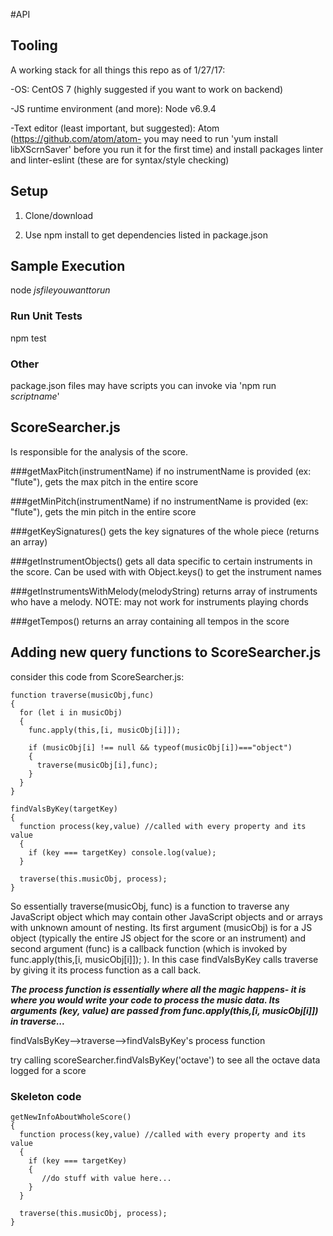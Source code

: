 #API

## Tooling

A working stack for all things this repo as of 1/27/17:

-OS: CentOS 7 (highly suggested if you want to work on backend)

-JS runtime environment (and more): Node v6.9.4

-Text editor (least important, but suggested): Atom (https://github.com/atom/atom- you may need to run 'yum install libXScrnSaver' before you run it for the first time) and install packages linter and linter-eslint (these are for syntax/style  checking)

## Setup
1) Clone/download

2) Use npm install to get dependencies listed in package.json

## Sample Execution 
 node _jsfileyouwanttorun_
 
### Run Unit Tests
 npm test

### Other
 package.json files may have scripts you can invoke via 'npm run _scriptname_'
 
## ScoreSearcher.js
Is responsible for the analysis of the score.

###getMaxPitch(instrumentName)
if no instrumentName is provided (ex: "flute"), gets the max pitch in the entire score

###getMinPitch(instrumentName)
if no instrumentName is provided (ex: "flute"), gets the min pitch in the entire score

###getKeySignatures()
gets the key signatures of the whole piece (returns an array)

###getInstrumentObjects()
gets all data specific to certain instruments in the score. Can be used with with Object.keys() to get the instrument names
  
###getInstrumentsWithMelody(melodyString)
returns array of instruments who have a melody. NOTE: may not work for instruments playing chords

###getTempos()
returns an array containing all tempos in the score

## Adding new query functions to ScoreSearcher.js
consider this code from ScoreSearcher.js:

    function traverse(musicObj,func)
    {
      for (let i in musicObj)
      {
        func.apply(this,[i, musicObj[i]]);

        if (musicObj[i] !== null && typeof(musicObj[i])==="object")
        {
          traverse(musicObj[i],func);
        }
      }
    }

    findValsByKey(targetKey)
    {
      function process(key,value) //called with every property and its value
      {
        if (key === targetKey) console.log(value);
      }

      traverse(this.musicObj, process);
    }
    
So essentially traverse(musicObj, func) is a function to traverse any JavaScript object which may contain other JavaScript objects and or arrays with unknown amount of nesting. Its first argument (musicObj) is for a JS object (typically the entire JS object for the score or an instrument) and second argument (func) is a callback function (which is invoked by func.apply(this,[i, musicObj[i]]); ). In this case findValsByKey calls traverse by giving it its process function as a call back. 

***The process function is essentially where all the magic happens- it is where you would write your code to process the music data. Its arguments (key, value) are passed from func.apply(this,[i, musicObj[i]]) in traverse...***

findValsByKey-->traverse-->findValsByKey's process function

try calling scoreSearcher.findValsByKey('octave') to see all the octave data logged for a score

### Skeleton code
    getNewInfoAboutWholeScore()
    {
      function process(key,value) //called with every property and its value
      {
        if (key === targetKey) 
        {
           //do stuff with value here...
        }
      }

      traverse(this.musicObj, process);
    }
    
